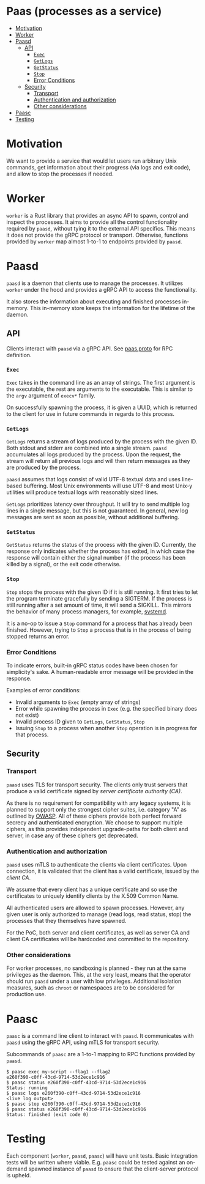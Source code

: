 # Paas (processes as a service)

<!-- vim-markdown-toc GFM -->

* [Motivation](#motivation)
* [Worker](#worker)
* [Paasd](#paasd)
    * [API](#api)
        * [`Exec`](#exec)
        * [`GetLogs`](#getlogs)
        * [`GetStatus`](#getstatus)
        * [`Stop`](#stop)
        * [Error Conditions](#error-conditions)
    * [Security](#security)
        * [Transport](#transport)
        * [Authentication and authorization](#authentication-and-authorization)
        * [Other considerations](#other-considerations)
* [Paasc](#paasc)
* [Testing](#testing)

<!-- vim-markdown-toc -->

# Motivation

We want to provide a service that would let users run arbitrary Unix commands,
get information about their progress (via logs and exit code),
and allow to stop the processes if needed.

# Worker

`worker` is a Rust library that provides an async API
to spawn, control and inspect the processes.
It aims to provide all the control functionality
required by `paasd`, without tying it to the external API specifics.
This means it does not provide the gRPC protocol or transport.
Otherwise, functions provided by `worker` map almost 1-to-1
to endpoints provided by `paasd`.

# Paasd

`paasd` is a daemon that clients use to manage the processes.
It utilizes `worker` under the hood and provides a gRPC API
to access the functionality.

It also stores the information about executing and finished processes in-memory.
This in-memory store keeps the information for the lifetime of the daemon.

## API

Clients interact with `paasd` via a gRPC API.
See [paas.proto](/paas-types/proto/paas.proto) for RPC definition.

### `Exec`

`Exec` takes in the command line as an array of strings.
The first argument is the executable, the rest are arguments to the executable.
This is similar to the `argv` argument of `execv*` family.

On successfully spawning the process,
it is given a UUID, which is returned to the client
for use in future commands in regards to this process.

### `GetLogs`

`GetLogs` returns a stream of logs produced by the process with the given ID.
Both stdout and stderr are combined into a single stream.
`paasd` accumulates all logs produced by the process.
Upon the request, the stream will return all previous logs
and will then return messages as they are produced by the process.

`paasd` assumes that logs consist of valid UTF-8 textual data and uses line-based buffering.
Most Unix environments will use UTF-8
and most Unix-y utilities will produce textual logs with reasonably sized lines.

`GetLogs` prioritizes latency over throughput.
It will try to send multiple log lines in a single message, but this is not guaranteed.
In general, new log messages are sent as soon as possible, without additional buffering.

### `GetStatus`

`GetStatus` returns the status of the process with the given ID.
Currently, the response only indicates whether the process has exited,
in which case the response will contain either the signal number
(if the process has been killed by a signal), or the exit code otherwise.

### `Stop`

`Stop` stops the process with the given ID if it is still running.
It first tries to let the program terminate gracefully by sending a SIGTERM.
If the process is still running after a set amount of time, it will send a SIGKILL.
This mirrors the behavior of many process managers, for example,
[systemd](https://stackoverflow.com/questions/42978358/how-systemd-stop-command-actually-works).

It is a no-op to issue a `Stop` command for a process that has already been finished.
However, trying to `Stop` a process that is in the process of being stopped returns an error.

### Error Conditions

To indicate errors, built-in gRPC status codes have been chosen for simplicity's sake.
A human-readable error message will be provided in the response.

Examples of error conditions:

* Invalid arguments to `Exec` (empty array of strings)
* Error while spawning the process in `Exec` (e.g. the specified binary does not exist)
* Invalid process ID given to `GetLogs`, `GetStatus`, `Stop`
* Issuing `Stop` to a process when another `Stop` operation is in progress for that process.

## Security

### Transport

`paasd` uses TLS for transport security.
The clients only trust servers that produce a valid certificate
signed by *server certificate authority (CA)*.

As there is no requirement for compatibility with any legacy systems,
it is planned to support only the strongest cipher suites,
i.e. category "A" as outlined by [OWASP](https://cheatsheetseries.owasp.org/cheatsheets/TLS_Cipher_String_Cheat_Sheet.html#table-of-the-ciphers-and-their-priority-from-high-1-to-low-eg-18).
All of these ciphers provide both perfect forward secrecy
and authenticated encryption.
We choose to support multiple ciphers,
as this provides independent upgrade-paths for both client and server,
in case any of these ciphers get deprecated.

### Authentication and authorization

`paasd` uses mTLS to authenticate the clients via client certificates.
Upon connection, it is validated that the client has a valid certificate,
issued by the *client CA*.

We assume that every client has a unique certificate
and so use the certificates to uniquely identify clients
by the X.509 Common Name.

All authenticated users are allowed to spawn processes.
However, any given user is only authorized to manage (read logs, read status, stop)
the processes that they themselves have spawned.

For the PoC, both server and client certificates,
as well as server CA and client CA certificates
will be hardcoded and committed to the repository.

### Other considerations

For worker processes, no sandboxing is planned -
they run at the same privileges as the daemon.
This, at the very least, means that the operator should
run `paasd` under a user with low privileges.
Additional isolation measures, such as `chroot` or namespaces
are to be considered for production use.

# Paasc

`paasc` is a command line client to interact with `paasd`.
It communicates with `paasd` using the gRPC API,
using mTLS for transport security.

Subcommands of `paasc` are a 1-to-1 mapping to RPC functions provided by `paasd`.

```console
$ paasc exec my-script --flag1 --flag2
e260f390-c0ff-43cd-9714-53d2ece1c916
$ paasc status e260f390-c0ff-43cd-9714-53d2ece1c916
Status: running
$ paasc logs e260f390-c0ff-43cd-9714-53d2ece1c916
<live log output>
$ paasc stop e260f390-c0ff-43cd-9714-53d2ece1c916
$ paasc status e260f390-c0ff-43cd-9714-53d2ece1c916
Status: finished (exit code 0)
```

# Testing

Each component (`worker`, `paasd`, `paasc`) will have unit tests.
Basic integration tests will be written where viable.
E.g. `paasc` could be tested against an on-demand spawned instance of `paasd`
to ensure that the client-server protocol is upheld.
